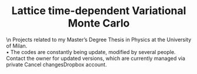 # <center> Lattice time-dependent Variational Monte Carlo </center>
\n
Projects related to my Master’s Degree Thesis in Physics at the University of Milan.
<br>
• The codes are constantly being update, modified by several people. Contact the owner for updated versions, which are currently managed via private Cancel changesDropbox account.
